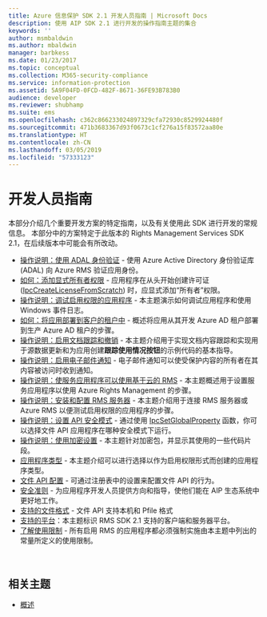 ```yaml
---
title: Azure 信息保护 SDK 2.1 开发人员指南 | Microsoft Docs
description: 使用 AIP SDK 2.1 进行开发的操作指南主题的集合
keywords: ''
author: msmbaldwin
ms.author: mbaldwin
manager: barbkess
ms.date: 01/23/2017
ms.topic: conceptual
ms.collection: M365-security-compliance
ms.service: information-protection
ms.assetid: 5A9F04FD-0FCD-482F-8671-36FE93B783B0
audience: developer
ms.reviewer: shubhamp
ms.suite: ems
ms.openlocfilehash: c362c866233024897329cfa72930c8529924480f
ms.sourcegitcommit: 471b3683367d93f0673c1cf276a15f83572aa80e
ms.translationtype: HT
ms.contentlocale: zh-CN
ms.lasthandoff: 03/05/2019
ms.locfileid: "57333123"
---
```

# <a name="developer-guidance"></a>开发人员指南

本部分介绍几个重要开发方案的特定指南，以及有关使用此 SDK 进行开发的常规信息。 本部分中的方案特定于此版本的 Rights Management Services SDK 2.1，在后续版本中可能会有所改动。
- [操作说明：使用 ADAL 身份验证](how-to-use-adal-authentication.md) - 使用 Azure Active Directory 身份验证库 (ADAL) 向 Azure RMS 验证应用身份。
- [如何：添加显式所有者权限](add-explicit-owner-rights.md) - 应用程序在从头开始创建许可证 ([IpcCreateLicenseFromScratch](https://msdn.microsoft.com/library/hh535256.aspx)) 时，应显式添加“所有者”权限。
- [操作说明：调试启用权限的应用程序](debugging-applications-that-use-ad-rms.md) - 本主题演示如何调试应用程序和使用 Windows 事件日志。
- [如何：将应用部署到客户的租户中](how-to-deploy-app.md) - 概述将应用从其开发 Azure AD 租户部署到生产 Azure AD 租户的步骤。
- [操作说明：启用文档跟踪和撤销](tracking-content.md) - 本主题介绍用于实现文档内容跟踪和实现用于源数据更新和为应用创建**跟踪使用情况按钮**的示例代码的基本指导。
- [操作说明：启用电子邮件通知](how-to-enable-email-notification.md) - 电子邮件通知可以使受保护内容的所有者在其内容被访问时收到通知。
- [操作说明：使服务应用程序可以使用基于云的 RMS](how-to-use-file-api-with-aadrm-cloud.md) - 本主题概述用于设置服务应用程序以使用 Azure Rights Management 的步骤。
- [操作说明：安装和配置 RMS 服务器](how-to-install-and-configure-an-rms-server.md) - 本主题介绍用于连接 RMS 服务器或 Azure RMS 以便测试启用权限的应用程序的步骤。
- [操作说明：设置 API 安全模式](setting-the-api-security-mode-api-mode.md) - 通过使用 [IpcSetGlobalProperty](https://msdn.microsoft.com/library/hh535270.aspx) 函数，你可以选择文件 API 应用程序在哪种安全模式下运行。
- [操作说明：使用加密设置](working-with-encryption.md) - 本主题针对加密包，并显示其使用的一些代码片段。
- [应用程序类型](application-types.md) - 本主题介绍可以进行选择以作为启用权限形式而创建的应用程序类型。
- [文件 API 配置](file-api-configuration.md) - 可通过注册表中的设置来配置文件 API 的行为。
- [安全准则](security-guidelines.md) - 为应用程序开发人员提供方向和指导，使他们能在 AIP 生态系统中更好地工作。
- [支持的文件格式](supported-file-formats.md) - 文件 API 支持本机和 Pfile 格式
- [支持的平台](supported-platforms.md)：本主题标识 RMS SDK 2.1 支持的客户端和服务器平台。
- [了解使用限制](understanding-usage-restrictions.md) - 所有启用 RMS 的应用程序都必须强制实施由本主题中列出的常量所定义的使用限制。

 
## <a name="related-topics"></a>相关主题
* [概述](ad-rms-overview.md)
